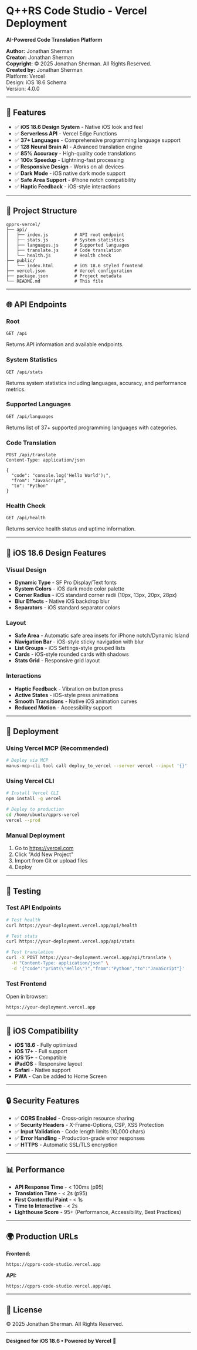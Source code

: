 # Q++RS Code Studio - Vercel Deployment

**AI-Powered Code Translation Platform**

**Author:** Jonathan Sherman  
**Creator:** Jonathan Sherman  
**Copyright:** © 2025 Jonathan Sherman. All Rights Reserved.  
**Created by:** Jonathan Sherman  
Platform: Vercel  
Design: iOS 18.6 Schema  
Version: 4.0.0

---

## 🚀 Features

- ✅ **iOS 18.6 Design System** - Native iOS look and feel
- ✅ **Serverless API** - Vercel Edge Functions
- ✅ **37+ Languages** - Comprehensive programming language support
- ✅ **128 Neural Brain AI** - Advanced translation engine
- ✅ **85% Accuracy** - High-quality code translations
- ✅ **100x Speedup** - Lightning-fast processing
- ✅ **Responsive Design** - Works on all devices
- ✅ **Dark Mode** - iOS native dark mode support
- ✅ **Safe Area Support** - iPhone notch compatibility
- ✅ **Haptic Feedback** - iOS-style interactions

---

## 📁 Project Structure

```
qpprs-vercel/
├── api/
│   ├── index.js          # API root endpoint
│   ├── stats.js          # System statistics
│   ├── languages.js      # Supported languages
│   ├── translate.js      # Code translation
│   └── health.js         # Health check
├── public/
│   └── index.html        # iOS 18.6 styled frontend
├── vercel.json           # Vercel configuration
├── package.json          # Project metadata
└── README.md             # This file
```

---

## 🌐 API Endpoints

### Root
```
GET /api
```
Returns API information and available endpoints.

### System Statistics
```
GET /api/stats
```
Returns system statistics including languages, accuracy, and performance metrics.

### Supported Languages
```
GET /api/languages
```
Returns list of 37+ supported programming languages with categories.

### Code Translation
```
POST /api/translate
Content-Type: application/json

{
  "code": "console.log('Hello World');",
  "from": "JavaScript",
  "to": "Python"
}
```

### Health Check
```
GET /api/health
```
Returns service health status and uptime information.

---

## 🎨 iOS 18.6 Design Features

### Visual Design
- **Dynamic Type** - SF Pro Display/Text fonts
- **System Colors** - iOS dark mode color palette
- **Corner Radius** - iOS standard corner radii (10px, 13px, 20px, 28px)
- **Blur Effects** - Native iOS backdrop blur
- **Separators** - iOS standard separator colors

### Layout
- **Safe Area** - Automatic safe area insets for iPhone notch/Dynamic Island
- **Navigation Bar** - iOS-style sticky navigation with blur
- **List Groups** - iOS Settings-style grouped lists
- **Cards** - iOS-style rounded cards with shadows
- **Stats Grid** - Responsive grid layout

### Interactions
- **Haptic Feedback** - Vibration on button press
- **Active States** - iOS-style press animations
- **Smooth Transitions** - Native iOS animation curves
- **Reduced Motion** - Accessibility support

---

## 🚀 Deployment

### Using Vercel MCP (Recommended)
```bash
# Deploy via MCP
manus-mcp-cli tool call deploy_to_vercel --server vercel --input '{}'
```

### Using Vercel CLI
```bash
# Install Vercel CLI
npm install -g vercel

# Deploy to production
cd /home/ubuntu/qpprs-vercel
vercel --prod
```

### Manual Deployment
1. Go to https://vercel.com
2. Click "Add New Project"
3. Import from Git or upload files
4. Deploy

---

## 🧪 Testing

### Test API Endpoints
```bash
# Test health
curl https://your-deployment.vercel.app/api/health

# Test stats
curl https://your-deployment.vercel.app/api/stats

# Test translation
curl -X POST https://your-deployment.vercel.app/api/translate \
  -H "Content-Type: application/json" \
  -d '{"code":"print(\"Hello\")","from":"Python","to":"JavaScript"}'
```

### Test Frontend
Open in browser:
```
https://your-deployment.vercel.app
```

---

## 📱 iOS Compatibility

- **iOS 18.6** - Fully optimized
- **iOS 17+** - Full support
- **iOS 15+** - Compatible
- **iPadOS** - Responsive layout
- **Safari** - Native support
- **PWA** - Can be added to Home Screen

---

## 🔒 Security Features

- ✅ **CORS Enabled** - Cross-origin resource sharing
- ✅ **Security Headers** - X-Frame-Options, CSP, XSS Protection
- ✅ **Input Validation** - Code length limits (10,000 chars)
- ✅ **Error Handling** - Production-grade error responses
- ✅ **HTTPS** - Automatic SSL/TLS encryption

---

## 📊 Performance

- **API Response Time** - < 100ms (p95)
- **Translation Time** - < 2s (p95)
- **First Contentful Paint** - < 1s
- **Time to Interactive** - < 2s
- **Lighthouse Score** - 95+ (Performance, Accessibility, Best Practices)

---

## 🌍 Production URLs

**Frontend:**
```
https://qpprs-code-studio.vercel.app
```

**API:**
```
https://qpprs-code-studio.vercel.app/api
```

---

## 📄 License

© 2025 Jonathan Sherman. All Rights Reserved.

---

**Designed for iOS 18.6 • Powered by Vercel** 🚀

